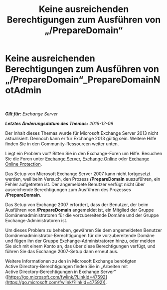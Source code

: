 ﻿---
title: 'Keine ausreichenden Berechtigungen zum Ausführen von „/PrepareDomain“'
TOCTitle: Keine ausreichenden Berechtigungen zum Ausführen von „/PrepareDomain“_PrepareDomainNotAdmin
ms:assetid: c33a2bc0-5b07-49b8-a1c1-53baa4933d44
ms:mtpsurl: https://technet.microsoft.com/de-de/library/ms.exch.setupreadiness.preparedomainnotadmin(v=EXCHG.150)
ms:contentKeyID: 50476646
ms.date: 04/24/2018
mtps_version: v=EXCHG.150
ms.translationtype: HT
---

# Keine ausreichenden Berechtigungen zum Ausführen von „/PrepareDomain“\_PrepareDomainNotAdmin

 

_**Gilt für:** Exchange Server_

_**Letztes Änderungsdatum des Themas:** 2016-12-09_

Der Inhalt dieses Themas wurde für Microsoft Exchange Server 2013 nicht aktualisiert. Dennoch kann er für Exchange 2013 gültig sein. Weitere Hilfe finden Sie in den Community-Ressourcen weiter unten.

Liegt ein Problem vor? Bitten Sie in den Exchange-Foren um Hilfe. Besuchen Sie die Foren unter [Exchange Server](https://go.microsoft.com/fwlink/p/?linkid=60612), [Exchange Online](https://go.microsoft.com/fwlink/p/?linkid=267542) oder [Exchange Online Protection](https://go.microsoft.com/fwlink/p/?linkid=285351).

Das Setup von Microsoft Exchange Server 2007 kann nicht fortgesetzt werden, weil beim Versuch, den Prozess **/PrepareDomain** auszuführen, ein Fehler aufgetreten ist. Der angemeldete Benutzer verfügt nicht über ausreichende Berechtigungen zum Ausführen des Prozesses **/PrepareDomain**.

Das Setup von Exchange 2007 erfordert, dass der Benutzer, der beim Ausführen von **/PrepareDomain** angemeldet ist, ein Mitglied der Gruppe Domänenadministratoren für die vorzubereitende Domäne und der Gruppe Exchange-Administratoren ist.

Um dieses Problem zu beheben, gewähren Sie dem angemeldeten Benutzer Domänenadministrator-Berechtigungen für die vorzubereitende Domäne und fügen ihn der Gruppe Exchange-Administratoren hinzu, oder melden Sie sich mit einem Konto an, das über diese Berechtigungen verfügt, und führen Sie das Exchange 2007-Setup dann erneut aus.

Weitere Informationen zu den in Microsoft Exchange benötigten Active Directory-Berechtigungen finden Sie in „Arbeiten mit Active Directory-Berechtigungen in Exchange Server“ ([https://go.microsoft.com/fwlink/?LinkId=47592](https://go.microsoft.com/fwlink/?linkid=47592)).

